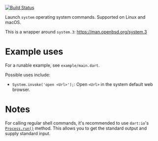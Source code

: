 [![Build Status](https://travis-ci.org/miksen/system.svg?branch=master)](https://travis-ci.org/miksen/system)

Launch `system` operating system commands. Supported on Linux and macOS.

This is a wrapper around `system.3`: https://man.openbsd.org/system.3

# Example uses

For a runable example, see `example/main.dart`.

Possible uses include:

* `System.invoke('open <Url>');`: Open `<Url>` in the system default web browser.

# Notes

For calling regular shell commands, it's recommended to use `dart:io`'s
[`Process.run()`](https://api.dartlang.org/stable/2.5.2/dart-io/Process-class.html)
method. This allows you to get the standard output and supply standard input.
